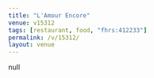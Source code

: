 ```yaml
---
title: "L'Amour Encore"
venue: v15312
tags: [restaurant, food, "fhrs:412233"]
permalink: /v/15312/
layout: venue
---
```

null
